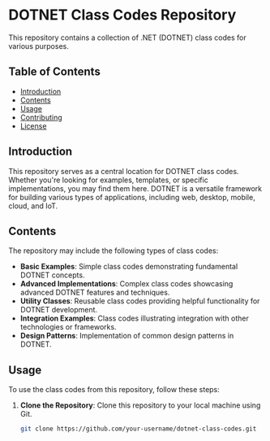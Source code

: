 # DOTNET Class Codes Repository

This repository contains a collection of .NET (DOTNET) class codes for various purposes.

## Table of Contents

- [Introduction](#introduction)
- [Contents](#contents)
- [Usage](#usage)
- [Contributing](#contributing)
- [License](#license)

## Introduction

This repository serves as a central location for DOTNET class codes. Whether you're looking for examples, templates, or specific implementations, you may find them here. DOTNET is a versatile framework for building various types of applications, including web, desktop, mobile, cloud, and IoT.

## Contents

The repository may include the following types of class codes:

- **Basic Examples**: Simple class codes demonstrating fundamental DOTNET concepts.
- **Advanced Implementations**: Complex class codes showcasing advanced DOTNET features and techniques.
- **Utility Classes**: Reusable class codes providing helpful functionality for DOTNET development.
- **Integration Examples**: Class codes illustrating integration with other technologies or frameworks.
- **Design Patterns**: Implementation of common design patterns in DOTNET.

## Usage

To use the class codes from this repository, follow these steps:

1. **Clone the Repository**: Clone this repository to your local machine using Git.
   ```bash
   git clone https://github.com/your-username/dotnet-class-codes.git
